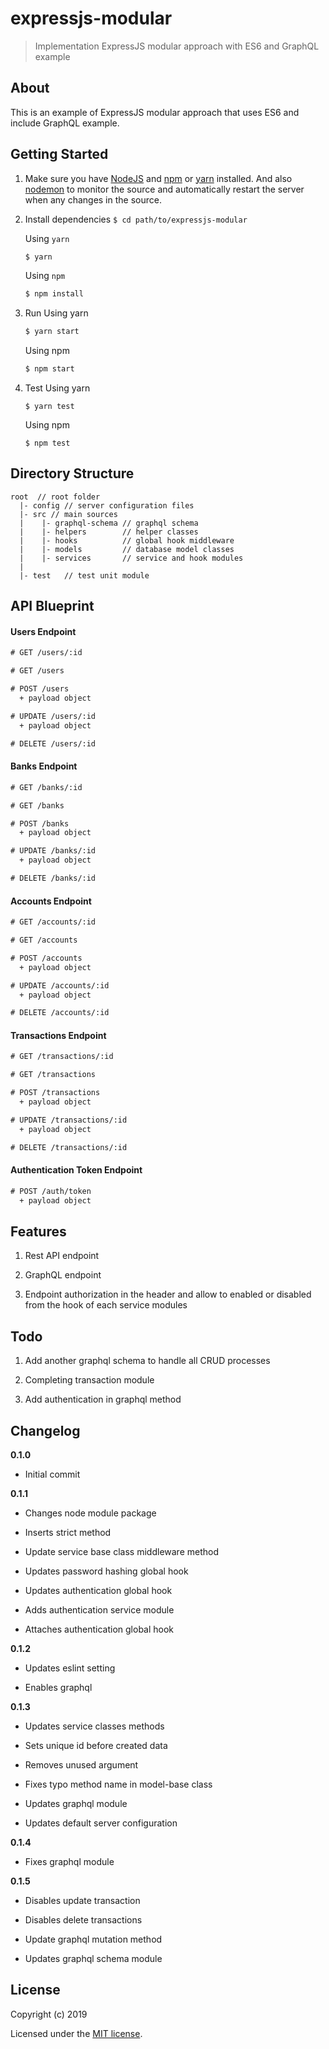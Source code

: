# expressjs-modular

> Implementation ExpressJS modular approach with ES6 and GraphQL example

## About

This is an example of ExpressJS modular approach that uses ES6 and include GraphQL example.

## Getting Started

1. Make sure you have [NodeJS](https://nodejs.org) and [npm](https://www.npmjs.com) or [yarn](https://yarnpkg.com) installed. And also [nodemon](https://nodemon.io/) to monitor the source and automatically restart the server when any changes in the source.

2. Install dependencies
    ```$ cd path/to/expressjs-modular```

    Using `yarn`
    ```bash
    $ yarn
    ```

    Using `npm`
    ```bash
    $ npm install
    ```

3. Run
    Using yarn
    ```bash
    $ yarn start
    ```

    Using npm
    ```bash
    $ npm start
    ```

4. Test
    Using yarn
    ```
    $ yarn test
    ```

    Using npm
    ```
    $ npm test
    ```

## Directory Structure

```tree
root  // root folder
  |- config // server configuration files
  |- src // main sources
  |    |- graphql-schema // graphql schema
  |    |- helpers        // helper classes
  |    |- hooks          // global hook middleware
  |    |- models         // database model classes
  |    |- services       // service and hook modules
  |
  |- test   // test unit module
```

## API Blueprint

#### Users Endpoint

```diff
# GET /users/:id

# GET /users

# POST /users
  + payload object

# UPDATE /users/:id
  + payload object

# DELETE /users/:id
```

#### Banks Endpoint

```diff
# GET /banks/:id

# GET /banks

# POST /banks
  + payload object

# UPDATE /banks/:id
  + payload object

# DELETE /banks/:id
```

#### Accounts Endpoint

```diff
# GET /accounts/:id

# GET /accounts

# POST /accounts
  + payload object

# UPDATE /accounts/:id
  + payload object

# DELETE /accounts/:id
```

#### Transactions Endpoint

```diff
# GET /transactions/:id

# GET /transactions

# POST /transactions
  + payload object

# UPDATE /transactions/:id
  + payload object

# DELETE /transactions/:id
```

#### Authentication Token Endpoint

```diff
# POST /auth/token
  + payload object
```

## Features

1. Rest API endpoint

2. GraphQL endpoint

3. Endpoint authorization in the header and allow to enabled or disabled from the hook of each service modules

## Todo

1. Add another graphql schema to handle all CRUD processes

2. Completing transaction module

3. Add authentication in graphql method

## Changelog

__0.1.0__

- Initial commit

__0.1.1__

- Changes node module package

- Inserts strict method

- Update service base class middleware method

- Updates password hashing global hook

- Updates authentication global hook

- Adds authentication service module

- Attaches authentication global hook

__0.1.2__

- Updates eslint setting

- Enables graphql

__0.1.3__

- Updates service classes methods

- Sets unique id before created data

- Removes unused argument

- Fixes typo method name in model-base class

- Updates graphql module

- Updates default server configuration

__0.1.4__

- Fixes graphql module

__0.1.5__

- Disables update transaction

- Disables delete transactions

- Update graphql mutation method

- Updates graphql schema module

## License

Copyright (c) 2019

Licensed under the [MIT license](LICENSE).
